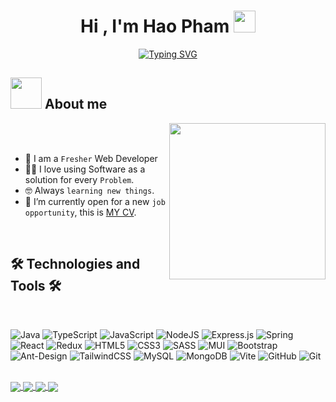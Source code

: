 <h1 align="center">Hi , I'm Hao Pham <img src="https://media.giphy.com/media/hvRJCLFzcasrR4ia7z/giphy.gif" width="35"></h1>
<p align="center">
  <a href="https://git.io/typing-svg"><img src="https://readme-typing-svg.herokuapp.com?font=Time+New+Roman&size=25&pause=1000&color=37F727&center=true&vCenter=true&width=600&height=100&lines=Web+Developer;Backend+Developer;Frontend+Developer" alt="Typing SVG" /></a>
</p>

<h2 align="left"> <picture><img src = "https://github.com/7oSkaaa/7oSkaaa/blob/main/Images/about_me.gif?raw=true" width = 50px></picture> About me</h2>

<picture> <img align="right" src="https://github.com/7oSkaaa/7oSkaaa/blob/main/Images/Right_Side.gif?raw=true" width = 250px></picture>

<br><br>

- :school: I am a `Fresher` Web Developer
- :technologist: I love using Software as a solution for every `Problem`.
- :nerd_face: Always `learning new things`.
- :thinking: I’m currently open for a new `job opportunity`, this is [MY CV](https://cv-haofphm4426s-projects.vercel.app/).
<br>

<h2 align="left">🛠 Technologies and Tools 🛠</h2>
<br>

<!-- https://simpleicons.org/ -->
![Java](https://img.shields.io/badge/java-%23ED8B00.svg?style=flat-square&logo=openjdk&logoColor=white) 
![TypeScript](https://img.shields.io/badge/typescript-%23007ACC.svg?style=flat-square&logo=typescript&logoColor=white) 
![JavaScript](https://img.shields.io/badge/javascript-%23323330.svg?style=flat-square&logo=javascript&logoColor=%23F7DF1E) 
![NodeJS](https://img.shields.io/badge/node.js-6DA55F?style=flat-square&logo=node.js&logoColor=white) 
![Express.js](https://img.shields.io/badge/express.js-%23404d59.svg?style=flat-square&logo=express&logoColor=%2361DAFB) 
![Spring](https://img.shields.io/badge/spring-%236DB33F.svg?style=flat-square&logo=spring&logoColor=white) 
![React](https://img.shields.io/badge/react-%2320232a.svg?style=flat-square&logo=react&logoColor=%2361DAFB) 
![Redux](https://img.shields.io/badge/redux-%23593d88.svg?style=flat-square&logo=redux&logoColor=white) 
![HTML5](https://img.shields.io/badge/html5-%23E34F26.svg?style=flat-square&logo=html5&logoColor=white)
![CSS3](https://img.shields.io/badge/css3-%231572B6.svg?style=flat-square&logo=css3&logoColor=white) 
![SASS](https://img.shields.io/badge/SASS-hotpink.svg?style=flat-square&logo=SASS&logoColor=white) 
![MUI](https://img.shields.io/badge/MUI-%230081CB.svg?style=flat-square&logo=mui&logoColor=white) 
![Bootstrap](https://img.shields.io/badge/bootstrap-%238511FA.svg?style=flat-square&logo=bootstrap&logoColor=white) 
![Ant-Design](https://img.shields.io/badge/-AntDesign-%230170FE?style=flat-square&logo=ant-design&logoColor=white) 
![TailwindCSS](https://img.shields.io/badge/tailwindcss-%2338B2AC.svg?style=flat-square&logo=tailwind-css&logoColor=white) 
![MySQL](https://img.shields.io/badge/mysql-4479A1.svg?style=flat-square&logo=mysql&logoColor=white) 
![MongoDB](https://img.shields.io/badge/MongoDB-%234ea94b.svg?style=flat-square&logo=mongodb&logoColor=white)
![Vite](https://img.shields.io/badge/vite-%23646CFF.svg?style=flat-square&logo=vite&logoColor=white) 
![GitHub](https://img.shields.io/badge/github-%23121011.svg?style=flat-square&logo=github&logoColor=white) 
![Git](https://img.shields.io/badge/git-%23F05033.svg?style=flat-square&logo=git&logoColor=white)

<br>

<a href="https://github.com/Haofphm4426/ToDoList-app">
  <!-- Change the `github-readme-stats.anuraghazra1.vercel.app` to `github-readme-stats.vercel.app`  -->
  <img align="center" src="https://github-readme-stats.anuraghazra1.vercel.app/api/pin/?username=Haofphm4426&repo=ToDoList-app&theme=cobalt" />
</a>
<a href="https://github.com/Haofphm4426/Real-Estate-Management-System-Webiste">
  <!-- Change the `github-readme-stats.anuraghazra1.vercel.app` to `github-readme-stats.vercel.app`  -->
  <img align="center" src="https://github-readme-stats.anuraghazra1.vercel.app/api/pin/?username=Haofphm4426&repo=Real-Estate-Management-System-Webiste&theme=merko" />
</a>
<a href="https://github.com/Haofphm4426/CV">
  <!-- Change the `github-readme-stats.anuraghazra1.vercel.app` to `github-readme-stats.vercel.app`  -->
  <img align="center" src="https://github-readme-stats.anuraghazra1.vercel.app/api/pin/?username=Haofphm4426&repo=CV&theme=radical" />
</a> 
<a href="https://github.com/Haofphm4426/Lamborghini-Web">
  <!-- Change the `github-readme-stats.anuraghazra1.vercel.app` to `github-readme-stats.vercel.app`  -->
  <img align="center" src="https://github-readme-stats.anuraghazra1.vercel.app/api/pin/?username=Haofphm4426&repo=Lamborghini-Web&theme=gruvbox" />
</a>    



